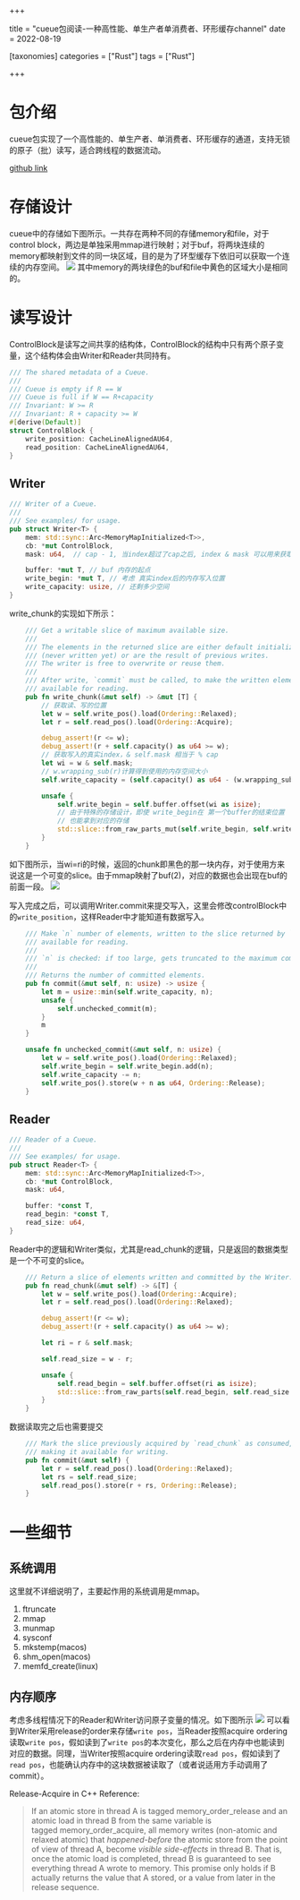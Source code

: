 +++

title = "cueue包阅读-一种高性能、单生产者单消费者、环形缓存channel"
date = 2022-08-19

[taxonomies]
categories = ["Rust"]
tags = ["Rust"]

+++

# 包介绍

cueue包实现了一个高性能的、单生产者、单消费者、环形缓存的通道，支持无锁的原子（批）读写，适合跨线程的数据流动。

[github link](https://github.com/erenon/cueue)

# 存储设计
cueue中的存储如下图所示。一共存在两种不同的存储memory和file，对于control block，两边是单独采用mmap进行映射；对于buf，将两块连续的memory都映射到文件的同一块区域，目的是为了环型缓存下依旧可以获取一个连续的内存空间。
![](/image/cueue_memory1.png)
其中memory的两块绿色的buf和file中黄色的区域大小是相同的。


# 读写设计
ControlBlock是读写之间共享的结构体，ControlBlock的结构中只有两个原子变量，这个结构体会由Writer和Reader共同持有。
```rust
/// The shared metadata of a Cueue.
///
/// Cueue is empty if R == W
/// Cueue is full if W == R+capacity
/// Invariant: W >= R
/// Invariant: R + capacity >= W
#[derive(Default)]
struct ControlBlock {
    write_position: CacheLineAlignedAU64,
    read_position: CacheLineAlignedAU64,
}
```

## Writer
```rust
/// Writer of a Cueue.
///
/// See examples/ for usage.
pub struct Writer<T> {
    mem: std::sync::Arc<MemoryMapInitialized<T>>,
    cb: *mut ControlBlock,
    mask: u64,  // cap - 1, 当index超过了cap之后, index & mask 可以用来获取真实的index

    buffer: *mut T, // buf 内存的起点
    write_begin: *mut T, // 考虑 真实index后的内存写入位置
    write_capacity: usize, // 还剩多少空间
}
```
write_chunk的实现如下所示：
```rust
    /// Get a writable slice of maximum available size.
    ///
    /// The elements in the returned slice are either default initialized
    /// (never written yet) or are the result of previous writes.
    /// The writer is free to overwrite or reuse them.
    ///
    /// After write, `commit` must be called, to make the written elements
    /// available for reading.
    pub fn write_chunk(&mut self) -> &mut [T] {
	    // 获取读、写的位置
        let w = self.write_pos().load(Ordering::Relaxed); 
        let r = self.read_pos().load(Ordering::Acquire);

        debug_assert!(r <= w);
        debug_assert!(r + self.capacity() as u64 >= w);
		// 获取写入的真实index，& self.mask 相当于 % cap
        let wi = w & self.mask;
        // w.wrapping_sub(r)计算得到使用的内存空间大小
        self.write_capacity = (self.capacity() as u64 - (w.wrapping_sub(r))) as usize;

        unsafe {
            self.write_begin = self.buffer.offset(wi as isize);
            // 由于特殊的存储设计，即使 write_begin在 第一个buffer的结束位置
            // 也能拿到对应的存储
            std::slice::from_raw_parts_mut(self.write_begin, self.write_capacity)
        }
    }
```
如下图所示，当wi=ri的时候，返回的chunk即黑色的那一块内存，对于使用方来说这是一个可变的slice。由于mmap映射了buf(2)，对应的数据也会出现在buf的前面一段。
![](/image/cueue_memory2.png)

写入完成之后，可以调用Writer.commit来提交写入，这里会修改controlBlock中的`write_position`，这样Reader中才能知道有数据写入。
```rust
    /// Make `n` number of elements, written to the slice returned by `write_chunk`
    /// available for reading.
    ///
    /// `n` is checked: if too large, gets truncated to the maximum committable size.
    ///
    /// Returns the number of committed elements.
    pub fn commit(&mut self, n: usize) -> usize {
        let m = usize::min(self.write_capacity, n);
        unsafe {
            self.unchecked_commit(m);
        }
        m
    }

    unsafe fn unchecked_commit(&mut self, n: usize) {
        let w = self.write_pos().load(Ordering::Relaxed);
        self.write_begin = self.write_begin.add(n);
        self.write_capacity -= n;
        self.write_pos().store(w + n as u64, Ordering::Release);
    }
```

## Reader
```rust
/// Reader of a Cueue.
///
/// See examples/ for usage.
pub struct Reader<T> {
    mem: std::sync::Arc<MemoryMapInitialized<T>>,
    cb: *mut ControlBlock,
    mask: u64,

    buffer: *const T,
    read_begin: *const T,
    read_size: u64,
}
```
Reader中的逻辑和Writer类似，尤其是read_chunk的逻辑，只是返回的数据类型是一个不可变的slice。
```rust
    /// Return a slice of elements written and committed by the Writer.
    pub fn read_chunk(&mut self) -> &[T] {
        let w = self.write_pos().load(Ordering::Acquire);
        let r = self.read_pos().load(Ordering::Relaxed);

        debug_assert!(r <= w);
        debug_assert!(r + self.capacity() as u64 >= w);

        let ri = r & self.mask;

        self.read_size = w - r;

        unsafe {
            self.read_begin = self.buffer.offset(ri as isize);
            std::slice::from_raw_parts(self.read_begin, self.read_size as usize)
        }
    }
```
数据读取完之后也需要提交
```rust
    /// Mark the slice previously acquired by `read_chunk` as consumed,
    /// making it available for writing.
    pub fn commit(&mut self) {
        let r = self.read_pos().load(Ordering::Relaxed);
        let rs = self.read_size;
        self.read_pos().store(r + rs, Ordering::Release);
    }
```

# 一些细节

## 系统调用
这里就不详细说明了，主要起作用的系统调用是mmap。
1. ftruncate
2. mmap
3. munmap
4. sysconf
5. mkstemp(macos)
6. shm_open(macos)
7. memfd_create(linux)


## 内存顺序
考虑多线程情况下的Reader和Writer访问原子变量的情况。如下图所示
![](/image/cueue_sync.png)
可以看到Writer采用release的order来存储`write pos`，当Reader按照acquire ordering读取`write pos`，假如读到了`write pos`的本次变化，那么之后在内存中也能读到对应的数据。同理，当Writer按照acquire ordering读取`read pos`，假如读到了`read pos`，也能确认内存中的这块数据被读取了（或者说适用方手动调用了commit）。

Release-Acquire in C++ Reference:
>If an atomic store in thread A is tagged memory_order_release and an atomic load in thread B from the same variable is tagged memory_order_acquire, all memory writes (non-atomic and relaxed atomic) that _happened-before_ the atomic store from the point of view of thread A, become _visible side-effects_ in thread B. That is, once the atomic load is completed, thread B is guaranteed to see everything thread A wrote to memory. This promise only holds if B actually returns the value that A stored, or a value from later in the release sequence.

